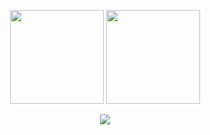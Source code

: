 
<p align='center'>
       <img height=150 src="https://github-readme-stats.vercel.app/api?username=itpavelkozlov&count_private=true&show_icons=true&exclude_repo=coursera-python"/>
       <img height=150 src="https://github-readme-stats.vercel.app/api/top-langs/?username=itpavelkozlov&exclude_repo=coursera-python&layout=compact"/>
</p>

<p align='center'>
       <a href="http://t.me/pav_kozlov"><img src="https://img.shields.io/badge/Telegram-2CA5E0?style=for-the-badge&logo=telegram&logoColor=white"/></a>
</p>
